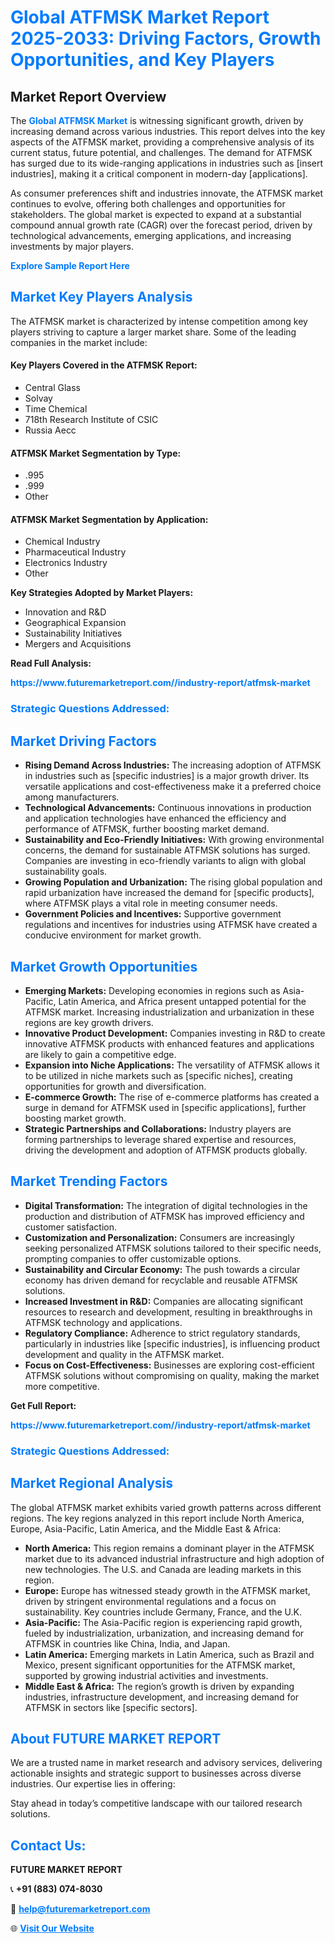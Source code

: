 <h1 style="color: #007BFF;">Global ATFMSK Market Report 2025-2033: Driving Factors, Growth Opportunities, and Key Players</h1>

<section id="overview">
<h2>Market Report Overview</h2>
<p>The <a href="https://www.futuremarketreport.com//industry-report/atfmsk-market" style="color: #007BFF; text-decoration: none;"><strong>Global ATFMSK Market</strong></a> is witnessing significant growth, driven by increasing demand across various industries. This report delves into the key aspects of the ATFMSK market, providing a comprehensive analysis of its current status, future potential, and challenges. The demand for ATFMSK has surged due to its wide-ranging applications in industries such as [insert industries], making it a critical component in modern-day [applications].</p>
<p>As consumer preferences shift and industries innovate, the ATFMSK market continues to evolve, offering both challenges and opportunities for stakeholders. The global market is expected to expand at a substantial compound annual growth rate (CAGR) over the forecast period, driven by technological advancements, emerging applications, and increasing investments by major players.</p>
</section>

<section id="overview">
<p><a href="https://www.futuremarketreport.com//request-sample/reportId=90756" style="color: #007BFF; text-decoration: none;"><strong>Explore Sample Report Here</strong></a></p>
</section>

<section id="key-players">
<h2 style="color: #007BFF;">Market Key Players Analysis</h2>
<p>The ATFMSK market is characterized by intense competition among key players striving to capture a larger market share. Some of the leading companies in the market include:</p>
<h4>Key Players Covered in the ATFMSK Report:</h4>
<ul><li>Central Glass</li><li>Solvay</li><li>Time Chemical</li><li>718th Research Institute of CSIC</li><li>Russia Aecc</li></ul>
<h4>ATFMSK Market Segmentation by Type:</h4>
<ul><li>.995</li><li>.999</li><li>Other</li></ul>

<h4>ATFMSK Market Segmentation by Application:</h4>
<ul><li>Chemical Industry</li><li>Pharmaceutical Industry</li><li>Electronics Industry</li><li>Other</li></ul>
<p><strong>Key Strategies Adopted by Market Players:</strong></p>
<ul>
<li>Innovation and R&D</li>
<li>Geographical Expansion</li>
<li>Sustainability Initiatives</li>
<li>Mergers and Acquisitions</li>
</ul>
</section>

<section>
<p><strong>Read Full Analysis: </strong></p><a href="https://www.futuremarketreport.com//industry-report/atfmsk-market" style="color: #007BFF; text-decoration: none;"><strong>https://www.futuremarketreport.com//industry-report/atfmsk-market</strong></a>
<h3 style="color: #007BFF;">Strategic Questions Addressed:</h3>
</section>

<section id="driving-factors">
<h2 style="color: #007BFF;">Market Driving Factors</h2>
<ul>
<li><strong>Rising Demand Across Industries:</strong> The increasing adoption of ATFMSK in industries such as [specific industries] is a major growth driver. Its versatile applications and cost-effectiveness make it a preferred choice among manufacturers.</li>
<li><strong>Technological Advancements:</strong> Continuous innovations in production and application technologies have enhanced the efficiency and performance of ATFMSK, further boosting market demand.</li>
<li><strong>Sustainability and Eco-Friendly Initiatives:</strong> With growing environmental concerns, the demand for sustainable ATFMSK solutions has surged. Companies are investing in eco-friendly variants to align with global sustainability goals.</li>
<li><strong>Growing Population and Urbanization:</strong> The rising global population and rapid urbanization have increased the demand for [specific products], where ATFMSK plays a vital role in meeting consumer needs.</li>
<li><strong>Government Policies and Incentives:</strong> Supportive government regulations and incentives for industries using ATFMSK have created a conducive environment for market growth.</li>
</ul>
</section>

<section id="growth-opportunities">
<h2 style="color: #007BFF;">Market Growth Opportunities</h2>
<ul>
<li><strong>Emerging Markets:</strong> Developing economies in regions such as Asia-Pacific, Latin America, and Africa present untapped potential for the ATFMSK market. Increasing industrialization and urbanization in these regions are key growth drivers.</li>
<li><strong>Innovative Product Development:</strong> Companies investing in R&D to create innovative ATFMSK products with enhanced features and applications are likely to gain a competitive edge.</li>
<li><strong>Expansion into Niche Applications:</strong> The versatility of ATFMSK allows it to be utilized in niche markets such as [specific niches], creating opportunities for growth and diversification.</li>
<li><strong>E-commerce Growth:</strong> The rise of e-commerce platforms has created a surge in demand for ATFMSK used in [specific applications], further boosting market growth.</li>
<li><strong>Strategic Partnerships and Collaborations:</strong> Industry players are forming partnerships to leverage shared expertise and resources, driving the development and adoption of ATFMSK products globally.</li>
</ul>
</section>

<section id="trending-factors">
<h2 style="color: #007BFF;">Market Trending Factors</h2>
<ul>
<li><strong>Digital Transformation:</strong> The integration of digital technologies in the production and distribution of ATFMSK has improved efficiency and customer satisfaction.</li>
<li><strong>Customization and Personalization:</strong> Consumers are increasingly seeking personalized ATFMSK solutions tailored to their specific needs, prompting companies to offer customizable options.</li>
<li><strong>Sustainability and Circular Economy:</strong> The push towards a circular economy has driven demand for recyclable and reusable ATFMSK solutions.</li>
<li><strong>Increased Investment in R&D:</strong> Companies are allocating significant resources to research and development, resulting in breakthroughs in ATFMSK technology and applications.</li>
<li><strong>Regulatory Compliance:</strong> Adherence to strict regulatory standards, particularly in industries like [specific industries], is influencing product development and quality in the ATFMSK market.</li>
<li><strong>Focus on Cost-Effectiveness:</strong> Businesses are exploring cost-efficient ATFMSK solutions without compromising on quality, making the market more competitive.</li>
</ul>
</section>

<section>
<p><strong>Get Full Report: </strong></p><a href="https://www.futuremarketreport.com//industry-report/atfmsk-market" style="color: #007BFF; text-decoration: none;"><strong>https://www.futuremarketreport.com//industry-report/atfmsk-market</strong></a>
<h3 style="color: #007BFF;">Strategic Questions Addressed:</h3>
</section>


<section id="regional-analysis">
<h2 style="color: #007BFF;">Market Regional Analysis</h2>
<p>The global ATFMSK market exhibits varied growth patterns across different regions. The key regions analyzed in this report include North America, Europe, Asia-Pacific, Latin America, and the Middle East & Africa:</p>
<ul>
<li><strong>North America:</strong> This region remains a dominant player in the ATFMSK market due to its advanced industrial infrastructure and high adoption of new technologies. The U.S. and Canada are leading markets in this region.</li>
<li><strong>Europe:</strong> Europe has witnessed steady growth in the ATFMSK market, driven by stringent environmental regulations and a focus on sustainability. Key countries include Germany, France, and the U.K.</li>
<li><strong>Asia-Pacific:</strong> The Asia-Pacific region is experiencing rapid growth, fueled by industrialization, urbanization, and increasing demand for ATFMSK in countries like China, India, and Japan.</li>
<li><strong>Latin America:</strong> Emerging markets in Latin America, such as Brazil and Mexico, present significant opportunities for the ATFMSK market, supported by growing industrial activities and investments.</li>
<li><strong>Middle East & Africa:</strong> The region’s growth is driven by expanding industries, infrastructure development, and increasing demand for ATFMSK in sectors like [specific sectors].</li>
</ul>
</section>

<footer>
<h2 style="color: #007BFF;">About FUTURE MARKET REPORT</h2>
<p>We are a trusted name in market research and advisory services, delivering actionable insights and strategic support to businesses across diverse industries. Our expertise lies in offering:</p>

<p>Stay ahead in today’s competitive landscape with our tailored research solutions.</p>

<h2 style="color: #007BFF;">Contact Us:</h2>
<p><strong>FUTURE MARKET REPORT</strong></p>
<p>📞 <strong>+91 (883) 074-8030</strong></p>
<p>📧 <strong><a href="mailto:help@futuremarketreport.com" style="color: #007BFF;">help@futuremarketreport.com</a></strong></p>
<p>🌐 <strong><a href="https://www.futuremarketreport.com/" style="color: #007BFF;">Visit Our Website</a></strong></p>
</footer>